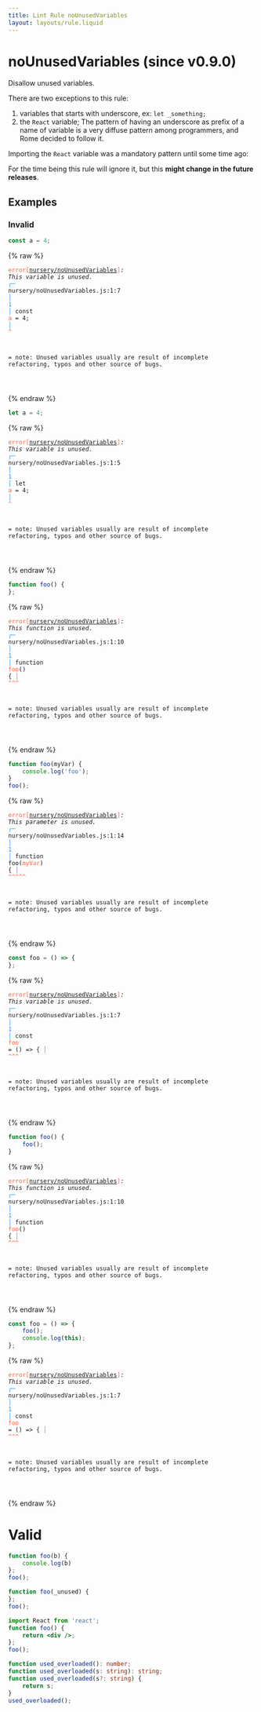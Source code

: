 ```yaml
---
title: Lint Rule noUnusedVariables
layout: layouts/rule.liquid
---
```


# noUnusedVariables (since v0.9.0)

Disallow unused variables.

There are two exceptions to this rule:

1. variables that starts with underscore, ex: `let _something;`
2. the `React` variable;
The pattern of having an underscore as prefix of a name of variable is a very diffuse
pattern among programmers, and Rome decided to follow it.

Importing the `React` variable was a mandatory pattern until some time ago:

For the time being this rule will ignore it, but this **might change in the future releases**.

## Examples

### Invalid

```jsx
const a = 4;
```

{% raw %}<pre class="language-text"><code class="language-text"><span style="color: Tomato;">error</span><span style="color: Tomato;">[</span><span style="color: Tomato;"><a href="https://rome.tools/docs/lint/rules/noUnusedVariables/">nursery/noUnusedVariables</a></span><span style="color: Tomato;">]</span><em>: </em><em>This variable is unused.</em>
  <span style="color: rgb(38, 148, 255);">┌</span><span style="color: rgb(38, 148, 255);">─</span> nursery/noUnusedVariables.js:1:7
  <span style="color: rgb(38, 148, 255);">│</span>
<span style="color: rgb(38, 148, 255);">1</span> <span style="color: rgb(38, 148, 255);">│</span> const <span style="color: Tomato;">a</span> = 4;
  <span style="color: rgb(38, 148, 255);">│</span>       <span style="color: Tomato;">^</span>

=  note: Unused variables usually are result of incomplete refactoring, typos and other source of bugs.

</code></pre>{% endraw %}

```jsx
let a = 4;
```

{% raw %}<pre class="language-text"><code class="language-text"><span style="color: Tomato;">error</span><span style="color: Tomato;">[</span><span style="color: Tomato;"><a href="https://rome.tools/docs/lint/rules/noUnusedVariables/">nursery/noUnusedVariables</a></span><span style="color: Tomato;">]</span><em>: </em><em>This variable is unused.</em>
  <span style="color: rgb(38, 148, 255);">┌</span><span style="color: rgb(38, 148, 255);">─</span> nursery/noUnusedVariables.js:1:5
  <span style="color: rgb(38, 148, 255);">│</span>
<span style="color: rgb(38, 148, 255);">1</span> <span style="color: rgb(38, 148, 255);">│</span> let <span style="color: Tomato;">a</span> = 4;
  <span style="color: rgb(38, 148, 255);">│</span>     <span style="color: Tomato;">^</span>

=  note: Unused variables usually are result of incomplete refactoring, typos and other source of bugs.

</code></pre>{% endraw %}

```jsx
function foo() {
};
```

{% raw %}<pre class="language-text"><code class="language-text"><span style="color: Tomato;">error</span><span style="color: Tomato;">[</span><span style="color: Tomato;"><a href="https://rome.tools/docs/lint/rules/noUnusedVariables/">nursery/noUnusedVariables</a></span><span style="color: Tomato;">]</span><em>: </em><em>This function is unused.</em>
  <span style="color: rgb(38, 148, 255);">┌</span><span style="color: rgb(38, 148, 255);">─</span> nursery/noUnusedVariables.js:1:10
  <span style="color: rgb(38, 148, 255);">│</span>
<span style="color: rgb(38, 148, 255);">1</span> <span style="color: rgb(38, 148, 255);">│</span> function <span style="color: Tomato;">f</span><span style="color: Tomato;">o</span><span style="color: Tomato;">o</span>() {
  <span style="color: rgb(38, 148, 255);">│</span>          <span style="color: Tomato;">^</span><span style="color: Tomato;">^</span><span style="color: Tomato;">^</span>

=  note: Unused variables usually are result of incomplete refactoring, typos and other source of bugs.

</code></pre>{% endraw %}

```jsx
function foo(myVar) {
    console.log('foo');
}
foo();
```

{% raw %}<pre class="language-text"><code class="language-text"><span style="color: Tomato;">error</span><span style="color: Tomato;">[</span><span style="color: Tomato;"><a href="https://rome.tools/docs/lint/rules/noUnusedVariables/">nursery/noUnusedVariables</a></span><span style="color: Tomato;">]</span><em>: </em><em>This parameter is unused.</em>
  <span style="color: rgb(38, 148, 255);">┌</span><span style="color: rgb(38, 148, 255);">─</span> nursery/noUnusedVariables.js:1:14
  <span style="color: rgb(38, 148, 255);">│</span>
<span style="color: rgb(38, 148, 255);">1</span> <span style="color: rgb(38, 148, 255);">│</span> function foo(<span style="color: Tomato;">m</span><span style="color: Tomato;">y</span><span style="color: Tomato;">V</span><span style="color: Tomato;">a</span><span style="color: Tomato;">r</span>) {
  <span style="color: rgb(38, 148, 255);">│</span>              <span style="color: Tomato;">^</span><span style="color: Tomato;">^</span><span style="color: Tomato;">^</span><span style="color: Tomato;">^</span><span style="color: Tomato;">^</span>

=  note: Unused variables usually are result of incomplete refactoring, typos and other source of bugs.

</code></pre>{% endraw %}

```jsx
const foo = () => {
};
```

{% raw %}<pre class="language-text"><code class="language-text"><span style="color: Tomato;">error</span><span style="color: Tomato;">[</span><span style="color: Tomato;"><a href="https://rome.tools/docs/lint/rules/noUnusedVariables/">nursery/noUnusedVariables</a></span><span style="color: Tomato;">]</span><em>: </em><em>This variable is unused.</em>
  <span style="color: rgb(38, 148, 255);">┌</span><span style="color: rgb(38, 148, 255);">─</span> nursery/noUnusedVariables.js:1:7
  <span style="color: rgb(38, 148, 255);">│</span>
<span style="color: rgb(38, 148, 255);">1</span> <span style="color: rgb(38, 148, 255);">│</span> const <span style="color: Tomato;">f</span><span style="color: Tomato;">o</span><span style="color: Tomato;">o</span> = () =&gt; {
  <span style="color: rgb(38, 148, 255);">│</span>       <span style="color: Tomato;">^</span><span style="color: Tomato;">^</span><span style="color: Tomato;">^</span>

=  note: Unused variables usually are result of incomplete refactoring, typos and other source of bugs.

</code></pre>{% endraw %}

```jsx
function foo() {
    foo();
}
```

{% raw %}<pre class="language-text"><code class="language-text"><span style="color: Tomato;">error</span><span style="color: Tomato;">[</span><span style="color: Tomato;"><a href="https://rome.tools/docs/lint/rules/noUnusedVariables/">nursery/noUnusedVariables</a></span><span style="color: Tomato;">]</span><em>: </em><em>This function is unused.</em>
  <span style="color: rgb(38, 148, 255);">┌</span><span style="color: rgb(38, 148, 255);">─</span> nursery/noUnusedVariables.js:1:10
  <span style="color: rgb(38, 148, 255);">│</span>
<span style="color: rgb(38, 148, 255);">1</span> <span style="color: rgb(38, 148, 255);">│</span> function <span style="color: Tomato;">f</span><span style="color: Tomato;">o</span><span style="color: Tomato;">o</span>() {
  <span style="color: rgb(38, 148, 255);">│</span>          <span style="color: Tomato;">^</span><span style="color: Tomato;">^</span><span style="color: Tomato;">^</span>

=  note: Unused variables usually are result of incomplete refactoring, typos and other source of bugs.

</code></pre>{% endraw %}

```jsx
const foo = () => {
    foo();
    console.log(this);
};
```

{% raw %}<pre class="language-text"><code class="language-text"><span style="color: Tomato;">error</span><span style="color: Tomato;">[</span><span style="color: Tomato;"><a href="https://rome.tools/docs/lint/rules/noUnusedVariables/">nursery/noUnusedVariables</a></span><span style="color: Tomato;">]</span><em>: </em><em>This variable is unused.</em>
  <span style="color: rgb(38, 148, 255);">┌</span><span style="color: rgb(38, 148, 255);">─</span> nursery/noUnusedVariables.js:1:7
  <span style="color: rgb(38, 148, 255);">│</span>
<span style="color: rgb(38, 148, 255);">1</span> <span style="color: rgb(38, 148, 255);">│</span> const <span style="color: Tomato;">f</span><span style="color: Tomato;">o</span><span style="color: Tomato;">o</span> = () =&gt; {
  <span style="color: rgb(38, 148, 255);">│</span>       <span style="color: Tomato;">^</span><span style="color: Tomato;">^</span><span style="color: Tomato;">^</span>

=  note: Unused variables usually are result of incomplete refactoring, typos and other source of bugs.

</code></pre>{% endraw %}

# Valid

```jsx
function foo(b) {
    console.log(b)
};
foo();
```

```jsx
function foo(_unused) {
};
foo();
```

```jsx
import React from 'react';
function foo() {
    return <div />;
};
foo();
```

```ts
function used_overloaded(): number;
function used_overloaded(s: string): string;
function used_overloaded(s?: string) {
    return s;
}
used_overloaded();
```

